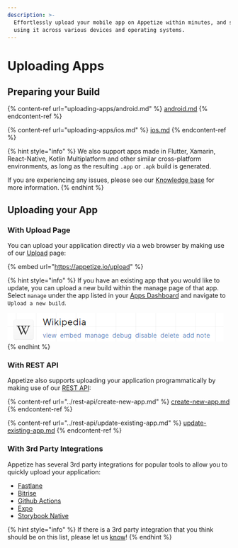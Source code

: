 ```yaml
---
description: >-
  Effortlessly upload your mobile app on Appetize within minutes, and start
  using it across various devices and operating systems.
---
```


# Uploading Apps

## Preparing your Build

{% content-ref url="uploading-apps/android.md" %}
[android.md](uploading-apps/android.md)
{% endcontent-ref %}

{% content-ref url="uploading-apps/ios.md" %}
[ios.md](uploading-apps/ios.md)
{% endcontent-ref %}

{% hint style="info" %}
We also support apps made in Flutter, Xamarin, React-Native, Kotlin Multiplatform and other similar cross-platform environments, as long as the resulting `.app` or `.apk` build is generated.

If you are experiencing any issues, please see our [Knowledge base](https://support.appetize.io/uploading-and-installing-apps) for more information.
{% endhint %}

## Uploading your App

### With Upload Page

You can upload your application directly via a web browser by making use of our [Upload](https://appetize.io/upload) page:

{% embed url="https://appetize.io/upload" %}

{% hint style="info" %}
If you have an existing app that you would like to update, you can upload a new build within the manage page of that app. Select `manage` under the app listed in your [Apps Dashboard](https://appetize.io/apps) and navigate to `Upload a new build`.

<img src="../.gitbook/assets/image (10) (1) (1) (3).png" alt="Example App with Manage action" data-size="original">
{% endhint %}

### With REST API

Appetize also supports uploading your application programmatically by making use of our [REST API](broken-reference/):

{% content-ref url="../rest-api/create-new-app.md" %}
[create-new-app.md](../rest-api/create-new-app.md)
{% endcontent-ref %}

{% content-ref url="../rest-api/update-existing-app.md" %}
[update-existing-app.md](../rest-api/update-existing-app.md)
{% endcontent-ref %}

### With 3rd Party Integrations

Appetize has several 3rd party integrations for popular tools to allow you to quickly upload your application:

* [Fastlane](https://docs.fastlane.tools/actions/appetize/)
* [Bitrise](https://bitrise.io/integrations/steps/appetize-deploy)
* [Github Actions](https://github.com/appetizeio/github-action-appetize)
* [Expo](https://expo.dev/)
* [Storybook Native](https://github.com/storybookjs/native)

{% hint style="info" %}
If there is a 3rd party integration that you think should be on this list, please let us [know](mailto:support@appetize.io)!
{% endhint %}
